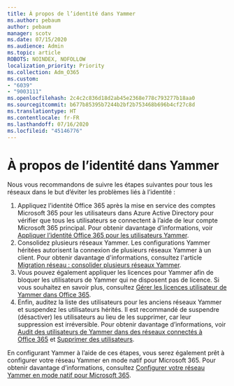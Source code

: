 ```yaml
---
title: À propos de l’identité dans Yammer
ms.author: pebaum
author: pebaum
manager: scotv
ms.date: 07/15/2020
ms.audience: Admin
ms.topic: article
ROBOTS: NOINDEX, NOFOLLOW
localization_priority: Priority
ms.collection: Adm_O365
ms.custom:
- "6039"
- "9003111"
ms.openlocfilehash: 2c4c2c836d18d2ab45e2368e778c793277b18aa0
ms.sourcegitcommit: b677b85395b7244b2bf2b753468b696b4cf27c8d
ms.translationtype: HT
ms.contentlocale: fr-FR
ms.lasthandoff: 07/16/2020
ms.locfileid: "45146776"
---
```

# <a name="about-identity-in-yammer"></a>À propos de l’identité dans Yammer

Nous vous recommandons de suivre les étapes suivantes pour tous les réseaux dans le but d’éviter les problèmes liés à l’identité :

1. Appliquez l’identité Office 365 après la mise en service des comptes Microsoft 365 pour les utilisateurs dans Azure Active Directory pour vérifier que tous les utilisateurs se connectent à l’aide de leur compte Microsoft 365 principal. Pour obtenir davantage d’informations, voir [Appliquer l’identité Office 365 pour les utilisateurs Yammer](https://docs.microsoft.com/yammer/configure-your-yammer-network/enforce-office-365-identity).
2. Consolidez plusieurs réseaux Yammer. Les configurations Yammer héritées autorisent la connexion de plusieurs réseaux Yammer à un client. Pour obtenir davantage d'informations, consultez l'article [Migration réseau : consolider plusieurs réseaux Yammer](https://docs.microsoft.com/yammer/configure-your-yammer-network/consolidate-multiple-yammer-networks).
3. Vous pouvez également appliquer les licences pour Yammer afin de bloquer les utilisateurs de Yammer qui ne disposent pas de licence. Si vous souhaitez en savoir plus, consultez [Gérer les licences utilisateur de Yammer dans Office 365](https://docs.microsoft.com/yammer/manage-yammer-users/manage-yammer-licenses-in-office-365).
4. Enfin, auditez la liste des utilisateurs pour les anciens réseaux Yammer et suspendez les utilisateurs hérités. Il est recommandé de suspendre (désactiver) les utilisateurs au lieu de les supprimer, car leur suppression est irréversible. Pour obtenir davantage d’informations, voir [Audit des utilisateurs de Yammer dans des réseaux connectés à Office 365](https://docs.microsoft.com/yammer/manage-yammer-users/audit-users-connected-to-office-365) et [Supprimer des utilisateurs](https://docs.microsoft.com/yammer/manage-yammer-users/add-block-or-remove-users#remove-users).

En configurant Yammer à l’aide de ces étapes, vous serez également prêt à configurer votre réseau Yammer en mode natif pour Microsoft 365. Pour obtenir davantage d’informations, consultez [Configurer votre réseau Yammer en mode natif pour Microsoft 365](https://docs.microsoft.com/yammer/configure-your-yammer-network/native-mode).